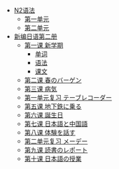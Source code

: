 * [N2语法]()
    * [第一单元](N2语法/第一单元.md)
    * [第二单元](N2语法/第二单元.md)
* [新编日语第二册]()
    * [第一课 新学期]()
      * [单词](第一单元/新学期/单词.md)
      * [语法](第一单元/新学期/语法.md)
      * [课文](第一单元/新学期/课文.md)
    * [第二课 春のバーゲン](第一单元/春のバーゲン.md)
    * [第三课 病気](第一单元/病気.md)
    * [第一单元复习 テーブレコーダー](第一单元/テーブレコーダー.md)
    * [第五课 地下鉄に乗る](第二单元/地下鉄に乗る.md)
    * [第六课 誕生日](第二单元/誕生日.md)
    * [第七课 日本語と中国語](第二单元/日本語と中国語.md)
    * [第八课 体験を話す](第二单元/体験を話す.md)
    * [第二单元复习 メーデー](第二单元/メーデー.md)
    * [第九课 読書のレポート](第三单元/読書のレポート.md)
    * [第十课 日本語の授業](第三单元/日本語の授業.md)




